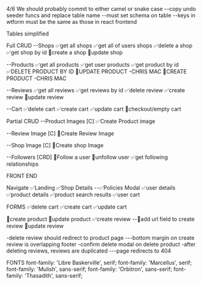 4/6
We should probably commit to either camel or snake case
--copy undo seeder funcs and replace table name
--must set schema on table
--keys in wtform must be the same as those in react frontend

Tables simplified

Full CRUD
--Shops
✅get all shops
✅get all of users shops
✅delete a shop
✅get shop by id
🔲create a shop
🔲update shop


--Products
✅get all products
✅get user products
✅get product by id
✅DELETE PRODUCT BY ID
🔲UPDATE PRODUCT -CHRIS MAC
🔲CREATE PRODUCT -CHRIS MAC

--Reviews
✅get all reviews
✅get reviews by id
✅delete review
✅create review
🔲update review

--Cart
✅delete cart
✅create cart
✅update cart
🔲checkout/empty cart


Partial CRUD
--Product Images [C]
✅Create Product image

--Review Image [C]
🔲Create Review Image

--Shop Image [C]
🔲Create shop Image

--Followers [CRD]
🔲Follow a user
🔲unfollow user
✅get following relationships


FRONT END

Navigate
✅Landing
✅Shop Details
--✅Policies Modal
✅user details
✅product details
✅product search results
✅user cart

FORMS
✅delete cart
✅create cart
✅update cart

🔲create product
🔲update product
✅create review
--🔲add url field to create review
🔲update review


-delete review should redirect to product page
---bottom margin on create review is overlapping footer
-confirm delete modal on delete product
-after deleting reviews, reviews are duplicated
---page redirects to 404


FONTS
font-family: 'Libre Baskerville', serif;
font-family: 'Marcellus', serif;
font-family: 'Mulish', sans-serif;
font-family: 'Orbitron', sans-serif;
font-family: 'Thasadith', sans-serif;
